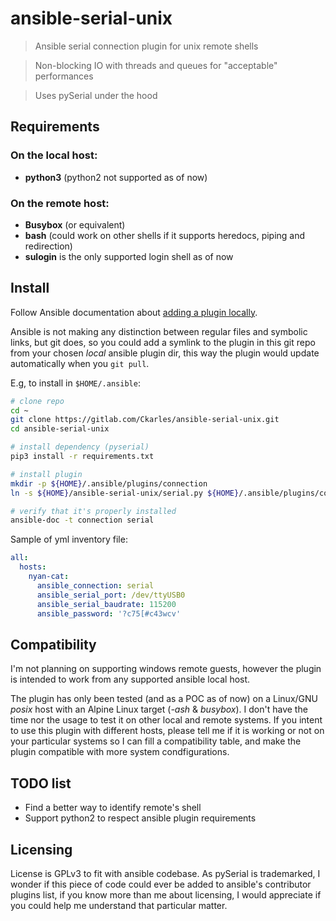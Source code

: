 # ansible-serial-unix

> Ansible serial connection plugin for unix remote shells

> Non-blocking IO with threads and queues for "acceptable" performances

> Uses pySerial under the hood

## Requirements
### On the local host:
- **python3** (python2 not supported as of now)

### On the remote host:
- **Busybox** (or equivalent)
- **bash** (could work on other shells if it supports heredocs, piping and redirection)
- **sulogin** is the only supported login shell as of now

## Install
Follow Ansible documentation about [adding a plugin locally](https://docs.ansible.com/ansible/latest/dev_guide/developing_locally.html#adding-a-plugin-locally).

Ansible is not making any distinction between regular files and symbolic links, but git does, so you could add a symlink to the plugin in this git repo from your chosen *local* ansible plugin dir, this way the plugin would update automatically when you `git pull`.

E.g, to install in `$HOME/.ansible`:
```bash
# clone repo
cd ~
git clone https://gitlab.com/Ckarles/ansible-serial-unix.git
cd ansible-serial-unix

# install dependency (pyserial)
pip3 install -r requirements.txt

# install plugin
mkdir -p ${HOME}/.ansible/plugins/connection
ln -s ${HOME}/ansible-serial-unix/serial.py ${HOME}/.ansible/plugins/connection

# verify that it's properly installed
ansible-doc -t connection serial
```

Sample of yml inventory file:
```yaml
all:
  hosts:
    nyan-cat:
      ansible_connection: serial
      ansible_serial_port: /dev/ttyUSB0
      ansible_serial_baudrate: 115200
      ansible_password: '?c75[#c43wcv'
```

## Compatibility
I'm not planning on supporting windows remote guests, however the plugin is intended to work from any supported ansible local host.

The plugin has only been tested (and as a POC as of now) on a Linux/GNU *posix* host with an Alpine Linux target (*-ash* & *busybox*). I don't have the time nor the usage to test it on other local and remote systems.
If you intent to use this plugin with different hosts, please tell me if it is working or not on your particular systems so I can fill a compatibility table, and make the plugin compatible with more system condfigurations.

## TODO list
- Find a better way to identify remote's shell
- Support python2 to respect ansible plugin requirements

## Licensing
License is GPLv3 to fit with ansible codebase.
As pySerial is trademarked, I wonder if this piece of code could ever be added to ansible's contributor plugins list, if you know more than me about licensing, I would appreciate if you could help me understand that particular matter.
